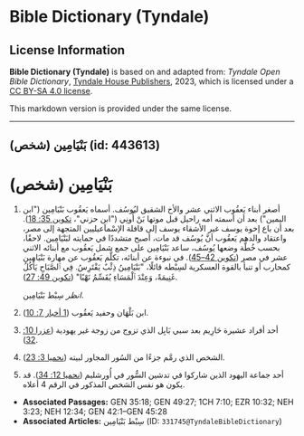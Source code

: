 # Bible Dictionary (Tyndale)

## License Information

**Bible Dictionary (Tyndale)** is based on and adapted from: _Tyndale Open Bible Dictionary_, [Tyndale House Publishers](https://tyndaleopenresources.com/), 2023, which is licensed under a [CC BY-SA 4.0 license](https://creativecommons.org/licenses/by-sa/4.0/legalcode.en).

This markdown version is provided under the same license.



--------------------------------

## بَنْيَامِين (شخص) (id: 443613)

بَنْيَامِين (شخص)
=================

1. أصغر أبناء يَعقُوب الاثني عشر والأخ الشقيق ليُوسُف. أسماه يَعقُوب بَنْيَامِين ("ابن اليمين") بعد أن أسمته أمه راحيل قبل موتها بَنْ أُونِي ("ابن حزني"، [تكوين 35: 18](https://ref.ly/Gen35:18)). بعد أن باع إخوة يوسف غير الأشقاء يوسف إلى قافلة الإسْماَعيليين المتجهة إلى مصر، واعتقاد والدهم يَعقُوب أنَّ يُوسُف قد مات، أصبح متشددًا في حمايته لبَنْيَامِين. لاحقًا، بحسب خُطَّة وضعها يُوسُف، ساعد بَنْيَامِين على جمع شمل يَعقُوب مع أبنائه الاثني عشر في مصر ([تكوين 42–45](https://ref.ly/Gen42:1-Gen45:28)). في نبوءة عن أبنائه، تكلَّم يَعقُوب عن مهارة بَنْيَامِين كمحارب أو تنبأ بالقوة العسكرية لسِبْطه قائلًا، "بَنْيَامِينُ ذِئْبٌ يَفْتَرِسُ. فِي ٱلصَّبَاحِ يَأْكُلُ غَنِيمَةً، وَعِنْدَ ٱلْمَسَاءِ يُقَسِّمُ نَهْبًا" ([تكوين 49: 27](https://ref.ly/Gen49:27)).

    *انظر* سِبْط بَنْيَامِين.

2. ابن بَلْهَان وحفيد يَعقُوب ([1 أخبار 7: 10](https://ref.ly/1Chr7:10)).
3. أحد أفراد عشيرة حَارِيم بعد سبي بَابِل الذي تزوج من زوجة غير يهودية ([عزرا 10: 32](https://ref.ly/Ezra10:32)).
4. الشخص الذي رمَّم جزءًا من السُور المجاور لبيته ([نحميا 3: 23](https://ref.ly/Neh3:23)).
5. أحد جماعة اليهود الذين شاركوا في تدشين السٌّور في أُورشليم ([نحميا 12: 34](https://ref.ly/Neh12:34)). قد يكون هو نفس الشخص المذكور في الرقم 4 أعلاه.

* **Associated Passages:** GEN 35:18; GEN 49:27; 1CH 7:10; EZR 10:32; NEH 3:23; NEH 12:34; GEN 42:1–GEN 45:28
* **Associated Articles:** سِبْط بَنْيَامِين (ID: `331745@TyndaleBibleDictionary`)

